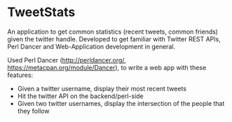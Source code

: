 TweetStats
==========

An application to get common statistics (recent tweets, common friends) given the twitter handle.  Developed to get familiar with Twitter REST APIs, Perl Dancer and Web-Application development in general. 

Used Perl Dancer (http://perldancer.org/, https://metacpan.org/module/Dancer), to write a web app with these features:

* Given a twitter username, display their most recent tweets
* Hit the twitter API on the backend/perl-side
* Given two twitter usernames, display the intersection of the people that they follow
